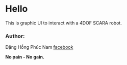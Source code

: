 # Hello
This is graphic UI to interact with a 4DOF SCARA robot.

### Author:
Đặng Hồng Phúc Nam [facebook](https://www.facebook.com/profile.php?id=100006869959169)

**No pain - No gain.**
